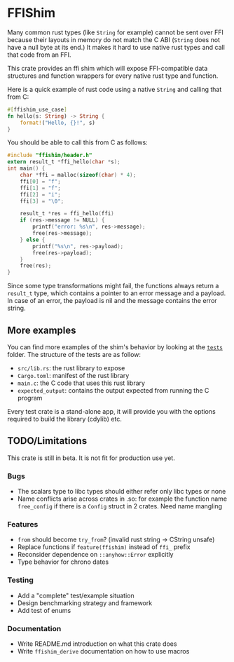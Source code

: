 # FFIShim

Many common rust types (like `String` for example) cannot be sent over FFI
because their layouts in memory do not match the C ABI (`String` does not have
a null byte at its end.) It makes it hard to use native rust types and call
that code from an FFI.

This crate provides an ffi shim which will expose FFI-compatible data
structures and function wrappers for every native rust type and function.

Here is a quick example of rust code using a native `String` and calling that
from C:

```rust
#[ffishim_use_case]
fn hello(s: String) -> String {
    format!("Hello, {}!", s)
}
```

You should be able to call this from C as follows:

```c
#include "ffishim/header.h"
extern result_t *ffi_hello(char *s);
int main() {
	char *ffi = malloc(sizeof(char) * 4);
	ffi[0] = "f";
	ffi[1] = "f";
	ffi[2] = "i";
	ffi[3] = "\0";

	result_t *res = ffi_hello(ffi)
	if (res->message != NULL) {
		printf("error: %s\n", res->message);
		free(res->message);
	} else {
		printf("%s\n", res->payload);
		free(res->payload);
	}
	free(res);
}
```

Since some type transformations might fail, the functions always return a
`result_t` type, which contains a pointer to an error message and a payload. In
case of an error, the payload is nil and the message contains the error string.

## More examples

You can find more examples of the shim's behavior by looking at the
[`tests`][1] folder. The structure of the tests are as follow:

 - `src/lib.rs`: the rust library to expose
 - `Cargo.toml`: manifest of the rust library
 - `main.c`: the C code that uses this rust library
 - `expected_output`: contains the output expected from running the C program

Every test crate is a stand-alone app, it will provide you with the options
required to build the library (cdylib) etc.

## TODO/Limitations

This crate is still in beta. It is not fit for production use yet.

### Bugs

 - The scalars type to libc types should either refer only libc types or none
 - Name conflicts arise across crates in .so: for example the function name
   `free_config` if there is a `Config` struct in 2 crates. Need name mangling

### Features

 - `from` should become `try_from`? (invalid rust string -> CString unsafe)
 - Replace functions if `feature(ffishim)` instead of `ffi_` prefix
 - Reconsider dependence on `::anyhow::Error` explicitly
 - Type behavior for chrono dates

### Testing

 - Add a "complete" test/example situation
 - Design benchmarking strategy and framework
 - Add test of enums

### Documentation

 - Write README.md introduction on what this crate does
 - Write `ffishim_derive` documentation on how to use macros

[1]: tests/
